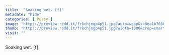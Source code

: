 ```yaml
---
title:  "Soaking wet. [f]"
metadate: "hide"
categories: [ Pussy ]
image: "https://preview.redd.it/frkchjmgp4p51.jpg?auto=webp&s=8ea1b76604766a9e8d150f28cb7a4a1539172718"
thumb: "https://preview.redd.it/frkchjmgp4p51.jpg?width=1080&crop=smart&auto=webp&s=35e86ab17b073b421d57b7d930fba7df5dc4d3fd"
visit: ""
---
```

Soaking wet. [f]

